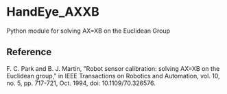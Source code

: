 # HandEye_AXXB
Python module for solving AX=XB on the Euclidean Group

## Reference    
F. C. Park and B. J. Martin, "Robot sensor calibration: solving AX=XB on the Euclidean group," in IEEE Transactions on Robotics and Automation, vol. 10, no. 5, pp. 717-721, Oct. 1994, doi: 10.1109/70.326576.



